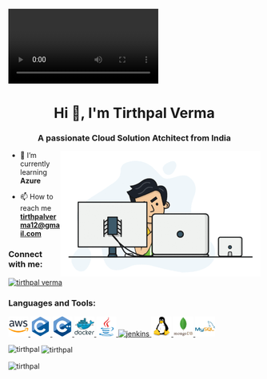 ![logo](https://github.com/Tirthpal/Tirthpal/blob/main/Black%20Technology%20LinkedIn%20Banner.mp4)
<h1 align="center">Hi 👋, I'm Tirthpal Verma</h1>
<h3 align="center">A passionate Cloud Solution Atchitect from India</h3>

<img align="right" alt="coding" width="400" src="https://raw.githubusercontent.com/parth-27/parth-27/master/dev.gif">

- 🌱 I’m currently learning **Azure**

- 📫 How to reach me **tirthpalverma12@gmail.com**

<h3 align="left">Connect with me:</h3>
<p align="left">
<a href="https://linkedin.com/in/tirthpal verma" target="blank"><img align="center" src="https://raw.githubusercontent.com/rahuldkjain/github-profile-readme-generator/master/src/images/icons/Social/linked-in-alt.svg" alt="tirthpal verma" height="30" width="40" /></a>
</p>

<h3 align="left">Languages and Tools:</h3>
<p align="left"> <a href="https://aws.amazon.com" target="_blank" rel="noreferrer"> <img src="https://raw.githubusercontent.com/devicons/devicon/master/icons/amazonwebservices/amazonwebservices-original-wordmark.svg" alt="aws" width="40" height="40"/> </a> <a href="https://www.cprogramming.com/" target="_blank" rel="noreferrer"> <img src="https://raw.githubusercontent.com/devicons/devicon/master/icons/c/c-original.svg" alt="c" width="40" height="40"/> </a> <a href="https://www.w3schools.com/cpp/" target="_blank" rel="noreferrer"> <img src="https://raw.githubusercontent.com/devicons/devicon/master/icons/cplusplus/cplusplus-original.svg" alt="cplusplus" width="40" height="40"/> </a> <a href="https://www.docker.com/" target="_blank" rel="noreferrer"> <img src="https://raw.githubusercontent.com/devicons/devicon/master/icons/docker/docker-original-wordmark.svg" alt="docker" width="40" height="40"/> </a> <a href="https://www.java.com" target="_blank" rel="noreferrer"> <img src="https://raw.githubusercontent.com/devicons/devicon/master/icons/java/java-original.svg" alt="java" width="40" height="40"/> </a> <a href="https://www.jenkins.io" target="_blank" rel="noreferrer"> <img src="https://www.vectorlogo.zone/logos/jenkins/jenkins-icon.svg" alt="jenkins" width="40" height="40"/> </a> <a href="https://www.linux.org/" target="_blank" rel="noreferrer"> <img src="https://raw.githubusercontent.com/devicons/devicon/master/icons/linux/linux-original.svg" alt="linux" width="40" height="40"/> </a> <a href="https://www.mongodb.com/" target="_blank" rel="noreferrer"> <img src="https://raw.githubusercontent.com/devicons/devicon/master/icons/mongodb/mongodb-original-wordmark.svg" alt="mongodb" width="40" height="40"/> </a> <a href="https://www.mysql.com/" target="_blank" rel="noreferrer"> <img src="https://raw.githubusercontent.com/devicons/devicon/master/icons/mysql/mysql-original-wordmark.svg" alt="mysql" width="40" height="40"/> </a> </p>

<p><img align="left" src="https://github-readme-stats.vercel.app/api/top-langs?username=tirthpal&show_icons=true&locale=en&layout=compact" alt="tirthpal" /></p>

<p>&nbsp;<img align="center" src="https://github-readme-stats.vercel.app/api?username=tirthpal&show_icons=true&locale=en" alt="tirthpal" /></p>

<p><img align="center" src="https://github-readme-streak-stats.herokuapp.com/?user=tirthpal&" alt="tirthpal" /></p>
